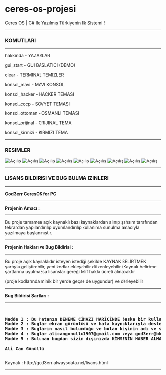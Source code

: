 # ceres-os-projesi
Ceres OS | C# Ile Yazılmış Türkiyenin Ilk Sistemi !
<hr></hr>
<strong><h3> KOMUTLARI </h3></strong>
<hr></hr>
<p> hakkinda - YAZARLAR </p>
<p> gui_start - GUI BASLATICI (DEMO) </p>
<p> clear - TERMINAL TEMIZLER </p>
<p> konsol_mavi - MAVI KONSOL </p>
<p> konsol_hacker - HACKER TEMASI </p>
<p> konsol_cccp - SOVYET TEMASI </p>
<p> konsol_ottoman - OSMANLI TEMASI </p>
<p> konsol_orijinal - ORIJINAL TEMA </p>
<p> konsol_kirmizi - KIRMIZI TEMA </p>
<hr></hr>
<strong><h3> RESIMLER </h3></strong>
<img src="https://alicangonullu.github.io/ceres-os-projesi/Pics/1.jpg" alt="Açılış"/>
<img src="https://alicangonullu.github.io/ceres-os-projesi/Pics/2.jpg" alt="Açılış"/>
<img src="https://alicangonullu.github.io/ceres-os-projesi/Pics/3.jpg" alt="Açılış"/>
<img src="https://alicangonullu.github.io/ceres-os-projesi/Pics/4.jpg" alt="Açılış"/>
<img src="https://alicangonullu.github.io/ceres-os-projesi/Pics/5.jpg" alt="Açılış"/>
<img src="https://alicangonullu.github.io/ceres-os-projesi/Pics/6.jpg" alt="Açılış"/>
<img src="https://alicangonullu.github.io/ceres-os-projesi/Pics/7.jpg" alt="Açılış"/>
<img src="https://alicangonullu.github.io/ceres-os-projesi/Pics/8.jpg" alt="Açılış"/>
<img src="https://alicangonullu.github.io/ceres-os-projesi/Pics/9.jpg" alt="Açılış"/>
<hr></hr>
<strong><h3> LISANS BILDIRISI VE BUG BULMA IZINLERI</h3></strong>
<hr></hr>

<html>
<body>

<p><strong>God3err CeresOS for PC</strong></p>
<hr></hr>

<p><strong>Projenin Amacı :</strong><p>
<hr></hr>

<p>Bu proje tamamen açık kaynaklı bazı kaynaklardan alınıp şahsım tarafından tekrardan yapılandırılıp
uyumlandırılıp kullanıma sunulma amacıyla yazılmaya başlanmıştır.</p>

<hr></hr>
<p><strong>Projenin Hakları ve Bug Bildirisi :</strong></p>
<hr></hr>

<p>Bu proje açık kaynaklıdır isteyen istediği şekilde KAYNAK BELİRTMEK şartıyla geliştirebilir, yeni kodlar ekleyebilir
düzenleyebilir (Kaynak belirtme şartlarına uyulmazsa lisanslar gereği telif hakkı ücreti alınacaktır</p> 
<p>(proje kodlarında minik bir yerde geçse de uygundur) ve derleyebilir</p>

<hr></hr>
<p><strong>Bug Bildirisi Şartları :</strong></p>
<hr></hr>

<pre>
<p><strong>
Madde 1 : Bu Hatanın DENEME CİHAZI HARİCİNDE başka bir kullanıcıya zarar verme amaçlı kullanılmamış olması gerekmektedir
Madde 2 : Buglar ekran görüntüsü ve hata kaynaklarıyla desteklenmelidir
Madde 3 : Bugların nasıl bulunduğu ve bulan kişinin adı ve soyadı verilmelidir ( HoF listesi için )
Madde 4 : Buglar alicangonullu1907@gmail.com veya god3err@bk.ru adreslerine de bildirilebilir aksi halde mağdur olmanız söz konusu olabilir
Madde 5 : Bulunan bugdan sizin dışınızda KİMSENİN HABER ALMAMASI gerekmektedir aksi takdirde bug bildiriniz GEÇERSİZ sayılacaktır

Ali Can Gönüllü
</p></strong></pre>
<p>Kaynak : http://god3err.alwaysdata.net/lisans.html</p>

<hr></hr>
</html></body>
